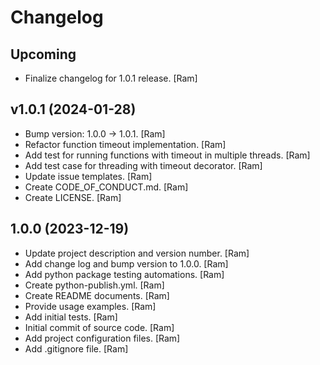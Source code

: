 Changelog
=========


Upcoming
--------
- Finalize changelog for 1.0.1 release. [Ram]


v1.0.1 (2024-01-28)
-------------------
- Bump version: 1.0.0 → 1.0.1. [Ram]
- Refactor function timeout implementation. [Ram]
- Add test for running functions with timeout in multiple threads. [Ram]
- Add test case for threading with timeout decorator. [Ram]
- Update issue templates. [Ram]
- Create CODE_OF_CONDUCT.md. [Ram]
- Create LICENSE. [Ram]


1.0.0 (2023-12-19)
------------------
- Update project description and version number. [Ram]
- Add change log and bump version to 1.0.0. [Ram]
- Add python package testing automations. [Ram]
- Create python-publish.yml. [Ram]
- Create README documents. [Ram]
- Provide usage examples. [Ram]
- Add initial tests. [Ram]
- Initial commit of source code. [Ram]
- Add project configuration files. [Ram]
- Add .gitignore file. [Ram]
